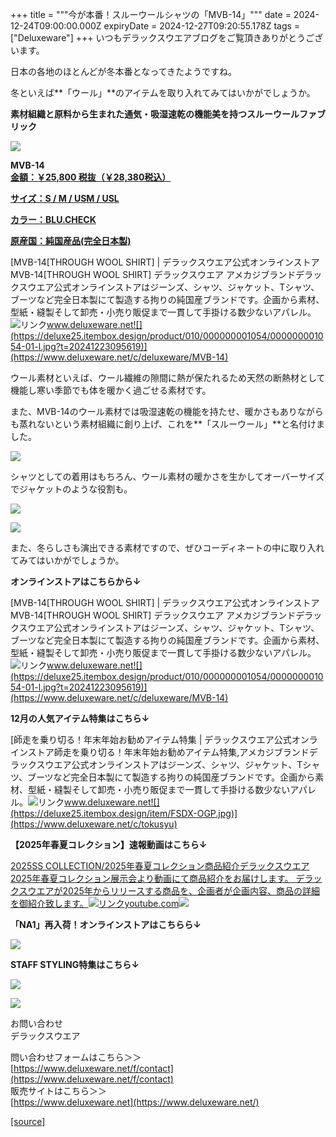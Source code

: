 +++
title = """今が本番！スルーウールシャツの「MVB-14」"""
date = 2024-12-24T09:00:00.000Z
expiryDate = 2024-12-27T09:20:55.178Z
tags = ["Deluxeware"]
+++
いつもデラックスウエアブログをご覧頂きありがとうございます。

日本の各地のほとんどが冬本番となってきたようですね。

冬といえば**「ウール」**のアイテムを取り入れてみてはいかがでしょうか。

**素材組織と原料から生まれた通気・吸湿速乾の機能美を持つスルーウールファブリック**

[![](https://stat.ameba.jp/user_images/20241224/10/deluxeware/55/c2/j/o0800100015524990852.jpg)](https://stat.ameba.jp/user_images/20241224/10/deluxeware/55/c2/j/o0800100015524990852.jpg)

**MVB-14**  
**[金額：￥25,800 税抜（￥28,380税込）](https://www.deluxeware.net/c/deluxeware/MVB-14)**

**[サイズ：S / M / USM / USL](https://www.deluxeware.net/c/deluxeware/MVB-14)**

**[カラー：BLU.CHECK](https://www.deluxeware.net/c/deluxeware/MVB-14)**

**[原産国：純国産品(完全日本製)](https://www.deluxeware.net/c/deluxeware/MVB-14)**

[MVB-14\[THROUGH WOOL SHIRT\] | デラックスウエア公式オンラインストアMVB-14\[THROUGH WOOL SHIRT\] デラックスウエア アメカジブランドデラックスウエア公式オンラインストアはジーンズ、シャツ、ジャケット、Tシャツ、ブーツなど完全日本製にて製造する拘りの純国産ブランドです。企画から素材、型紙・縫製そして卸売・小売り販促まで一貫して手掛ける数少ないアパレル。![リンク](https://c.stat100.ameba.jp/ameblo/symbols/v3.20.0/svg/gray/editor_link.svg)www.deluxeware.net![](https://deluxe25.itembox.design/product/010/000000001054/000000001054-01-l.jpg?t=20241223095619)](https://www.deluxeware.net/c/deluxeware/MVB-14)

ウール素材といえば、ウール繊維の隙間に熱が保たれるため天然の断熱材として機能し寒い季節でも体を暖かく過ごせる素材です。

また、MVB-14のウール素材では吸湿速乾の機能を持たせ、暖かさもありながらも蒸れないという素材組織に創り上げ、これを**「スルーウール」**と名付けました。

[![](https://stat.ameba.jp/user_images/20241224/12/deluxeware/79/c7/j/o0800080015525017385.jpg)](https://stat.ameba.jp/user_images/20241224/12/deluxeware/79/c7/j/o0800080015525017385.jpg)

シャツとしての着用はもちろん、ウール素材の暖かさを生かしてオーバーサイズでジャケットのような役割も。

[![](https://stat.ameba.jp/user_images/20241224/10/deluxeware/85/07/j/o0800080015524990344.jpg)](https://stat.ameba.jp/user_images/20241224/10/deluxeware/85/07/j/o0800080015524990344.jpg)

[![](https://stat.ameba.jp/user_images/20241224/10/deluxeware/fb/93/j/o0800080015524990849.jpg)](https://stat.ameba.jp/user_images/20241224/10/deluxeware/fb/93/j/o0800080015524990849.jpg)

また、冬らしさも演出できる素材ですので、ぜひコーディネートの中に取り入れてみてはいかがでしょうか。

**オンラインストアはこちらから↓**

[MVB-14\[THROUGH WOOL SHIRT\] | デラックスウエア公式オンラインストアMVB-14\[THROUGH WOOL SHIRT\] デラックスウエア アメカジブランドデラックスウエア公式オンラインストアはジーンズ、シャツ、ジャケット、Tシャツ、ブーツなど完全日本製にて製造する拘りの純国産ブランドです。企画から素材、型紙・縫製そして卸売・小売り販促まで一貫して手掛ける数少ないアパレル。![リンク](https://c.stat100.ameba.jp/ameblo/symbols/v3.20.0/svg/gray/editor_link.svg)www.deluxeware.net![](https://deluxe25.itembox.design/product/010/000000001054/000000001054-01-l.jpg?t=20241223095619)](https://www.deluxeware.net/c/deluxeware/MVB-14)

**12月の人気アイテム特集はこちら↓**

[師走を乗り切る！年末年始お勧めアイテム特集 | デラックスウエア公式オンラインストア師走を乗り切る！年末年始お勧めアイテム特集,アメカジブランドデラックスウエア公式オンラインストアはジーンズ、シャツ、ジャケット、Tシャツ、ブーツなど完全日本製にて製造する拘りの純国産ブランドです。企画から素材、型紙・縫製そして卸売・小売り販促まで一貫して手掛ける数少ないアパレル。![リンク](https://c.stat100.ameba.jp/ameblo/symbols/v3.20.0/svg/gray/editor_link.svg)www.deluxeware.net![](https://deluxe25.itembox.design/item/FSDX-OGP.jpg)](https://www.deluxeware.net/c/tokusyu)

**【2025年春夏コレクション】速報動画はこちら↓**

[2025SS COLLECTION/2025年春夏コレクション商品紹介デラックスウエア2025年春夏コレクション展示会より動画にて商品紹介をお届けします。 デラックスウエアが2025年からリリースする商品を、企画者が企画内容、商品の詳細を御紹介致します。![リンク](https://c.stat100.ameba.jp/ameblo/symbols/v3.20.0/svg/gray/editor_link.svg)youtube.com![](https://i.ytimg.com/vi/A71qJSd2lh4/hqdefault.jpg?sqp=-oaymwEXCOADEI4CSFryq4qpAwkIARUAAIhCGAE=&rs=AOn4CLAjvDtZHCLmch_wfz5qqtOMUoi28A&days_since_epoch=20081)](https://youtube.com/playlist?list=PLmcuUjZ67rhnclr762_W-zDg7FyyrNvqF&si=PMWuMv7F7MCKjpgq)

**「NA1」再入荷！オンラインストアはこちらら↓**

[![](https://stat.ameba.jp/user_images/20241224/10/deluxeware/90/fc/j/o1200050015524983776.jpg?caw=800)](https://www.deluxeware.net/c/dalees/NA1)

**STAFF STYLING特集はこちら↓**

[![](https://stat.ameba.jp/user_images/20241205/11/deluxeware/42/a2/j/o1200050015517935293.jpg?caw=800)](https://www.deluxeware.net/f/styling)

[![](https://stat.ameba.jp/user_images/20240315/15/deluxeware/04/7f/j/o0800026015413271803.jpg?caw=800)](https://www.instagram.com/deluxeware/?hl=ja)

お問い合わせ  
デラックスウエア

問い合わせフォームはこちら＞＞  
[https://www.deluxeware.net/f/contact](https://www.deluxeware.net/f/contact)  
販売サイトはこちら＞＞  
[https://www.deluxeware.net](https://www.deluxeware.net/)

[[source]](https://ameblo.jp/deluxeware/entry-12879790795.html)
